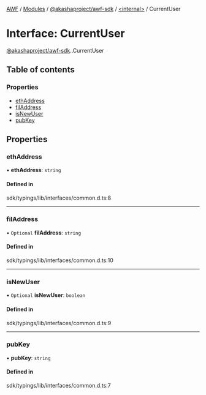 [AWF](../README.md) / [Modules](../modules.md) / [@akashaproject/awf-sdk](../modules/akashaproject_awf_sdk.md) / [<internal\>](../modules/akashaproject_awf_sdk._internal_.md) / CurrentUser

# Interface: CurrentUser

[@akashaproject/awf-sdk](../modules/akashaproject_awf_sdk.md).[<internal>](../modules/akashaproject_awf_sdk._internal_.md).CurrentUser

## Table of contents

### Properties

- [ethAddress](akashaproject_awf_sdk._internal_.CurrentUser.md#ethaddress)
- [filAddress](akashaproject_awf_sdk._internal_.CurrentUser.md#filaddress)
- [isNewUser](akashaproject_awf_sdk._internal_.CurrentUser.md#isnewuser)
- [pubKey](akashaproject_awf_sdk._internal_.CurrentUser.md#pubkey)

## Properties

### ethAddress

• **ethAddress**: `string`

#### Defined in

sdk/typings/lib/interfaces/common.d.ts:8

___

### filAddress

• `Optional` **filAddress**: `string`

#### Defined in

sdk/typings/lib/interfaces/common.d.ts:10

___

### isNewUser

• `Optional` **isNewUser**: `boolean`

#### Defined in

sdk/typings/lib/interfaces/common.d.ts:9

___

### pubKey

• **pubKey**: `string`

#### Defined in

sdk/typings/lib/interfaces/common.d.ts:7
